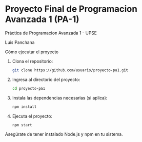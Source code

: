 # Proyecto Final de Programacion Avanzada 1 (PA-1)
Práctica de Programacion Avanzada 1 - UPSE




Luis Panchana

Cómo ejecutar el proyecto

1. Clona el repositorio:
    ```bash
    git clone https://github.com/usuario/proyecto-pa1.git
    ```
2. Ingresa al directorio del proyecto:
    ```bash
    cd proyecto-pa1
    ```
3. Instala las dependencias necesarias (si aplica):
    ```bash
    npm install
    ```
4. Ejecuta el proyecto:
    ```bash
    npm start
    ```

Asegúrate de tener instalado Node.js y npm en tu sistema.
    




